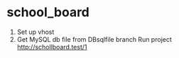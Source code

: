 # school_board
1. Set up vhost 
2. Get MySQL db file from DBsqlfile branch
Run project http://schollboard.test/1
